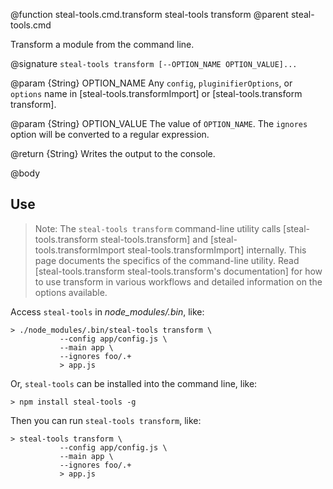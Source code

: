 @function steal-tools.cmd.transform steal-tools transform
@parent steal-tools.cmd 

Transform a module from the command line.

@signature `steal-tools transform [--OPTION_NAME OPTION_VALUE]...`

@param {String} OPTION_NAME Any `config`, `pluginifierOptions`, or `options` name in 
[steal-tools.transformImport] or [steal-tools.transform transform].

@param {String} OPTION_VALUE The value of `OPTION_NAME`.  The `ignores` option
will be converted to a regular expression.

@return {String} Writes the output to the console.

@body

## Use

> Note: The `steal-tools transform` command-line
utility calls [steal-tools.transform steal-tools.transform] and
[steal-tools.transformImport steal-tools.transformImport]
internally. This page documents the specifics of the command-line utility. Read
[steal-tools.transform steal-tools.transform's documentation] for how to use
transform in various workflows and detailed information
on the options available.

Access `steal-tools` in _node_modules/.bin_, like:

    > ./node_modules/.bin/steal-tools transform \
               --config app/config.js \
               --main app \
               --ignores foo/.+
               > app.js

Or, `steal-tools` can be installed into the command line, like:

    > npm install steal-tools -g
    
Then you can run `steal-tools transform`, like:

    > steal-tools transform \
               --config app/config.js \
               --main app \
               --ignores foo/.+
               > app.js
               